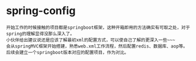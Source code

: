 # spring-config
    开始工作的时候接触的项目都是springboot框架，这种开箱即用的方法确实有可取之处，对于spring的理解显得没那么深入了。
    小伙伴给出建议说还是应该了解最初xml的配置方式，可以使自己了解的更深入一些~~~
    会从springMVC框架开始搭建，熟悉web.xml工作流程，然后配置redis、数据库、aop等。
    后续会建立一个springboot版本对应的配置项目，作为对比。
